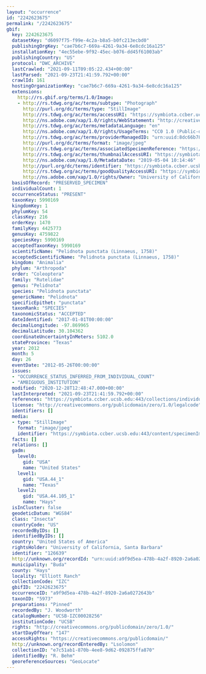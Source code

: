 ```yaml
---
layout: "occurrence"
id: "2242623675"
permalink: "/2242623675"
gbif:
  key: 2242623675
  datasetKey: "d6097f75-f99e-4c2a-b8a5-b0fc213ecbd0"
  publishingOrgKey: "cae7b6c7-669a-4261-9a34-6e8cdc16a125"
  installationKey: "4ec55ebe-9f92-45ec-b076-dd45f61003ab"
  publishingCountry: "US"
  protocol: "DWC_ARCHIVE"
  lastCrawled: "2021-09-11T09:05:22.434+00:00"
  lastParsed: "2021-09-23T21:41:59.792+00:00"
  crawlId: 161
  hostingOrganizationKey: "cae7b6c7-669a-4261-9a34-6e8cdc16a125"
  extensions:
    http://rs.gbif.org/terms/1.0/Image:
    - http://rs.tdwg.org/ac/terms/subtype: "Photograph"
      http://purl.org/dc/terms/type: "StillImage"
      http://rs.tdwg.org/ac/terms/accessURI: "https://symbiota.ccber.ucsb.edu:443/content/specimenImages/UCSB_IZC/UCSB-IZC00028/UCSB-IZC00028256_lg.jpg"
      http://ns.adobe.com/xap/1.0/rights/WebStatement: "http://creativecommons.org/publicdomain/zero/1.0/"
      http://rs.tdwg.org/ac/terms/metadataLanguage: "en"
      http://ns.adobe.com/xap/1.0/rights/UsageTerms: "CC0 1.0 (Public-domain)"
      http://rs.tdwg.org/ac/terms/providerManagedID: "urn:uuid:8dc66b78-b734-497f-bf31-b3b09cef28df"
      http://purl.org/dc/terms/format: "image/jpeg"
      http://rs.tdwg.org/ac/terms/associatedSpecimenReference: "https://symbiota.ccber.ucsb.edu:443/collections/individual/index.php?occid=126639"
      http://rs.tdwg.org/ac/terms/thumbnailAccessURI: "https://symbiota.ccber.ucsb.edu:443/content/specimenImages/UCSB_IZC/UCSB-IZC00028/UCSB-IZC00028256_tn.jpg"
      http://ns.adobe.com/xap/1.0/MetadataDate: "2019-05-04 10:14:46"
      http://purl.org/dc/terms/identifier: "https://symbiota.ccber.ucsb.edu:443/content/specimenImages/UCSB_IZC/UCSB-IZC00028/UCSB-IZC00028256_lg.jpg"
      http://rs.tdwg.org/ac/terms/goodQualityAccessURI: "https://symbiota.ccber.ucsb.edu:443/content/specimenImages/UCSB_IZC/UCSB-IZC00028/UCSB-IZC00028256.jpg"
      http://ns.adobe.com/xap/1.0/rights/Owner: "University of California, Santa Barbara"
  basisOfRecord: "PRESERVED_SPECIMEN"
  individualCount: 1
  occurrenceStatus: "PRESENT"
  taxonKey: 5990169
  kingdomKey: 1
  phylumKey: 54
  classKey: 216
  orderKey: 1470
  familyKey: 4425773
  genusKey: 4759822
  speciesKey: 5990169
  acceptedTaxonKey: 5990169
  scientificName: "Pelidnota punctata (Linnaeus, 1758)"
  acceptedScientificName: "Pelidnota punctata (Linnaeus, 1758)"
  kingdom: "Animalia"
  phylum: "Arthropoda"
  order: "Coleoptera"
  family: "Rutelidae"
  genus: "Pelidnota"
  species: "Pelidnota punctata"
  genericName: "Pelidnota"
  specificEpithet: "punctata"
  taxonRank: "SPECIES"
  taxonomicStatus: "ACCEPTED"
  dateIdentified: "2017-01-01T00:00:00"
  decimalLongitude: -97.869965
  decimalLatitude: 30.104362
  coordinateUncertaintyInMeters: 5102.0
  stateProvince: "Texas"
  year: 2012
  month: 5
  day: 26
  eventDate: "2012-05-26T00:00:00"
  issues:
  - "OCCURRENCE_STATUS_INFERRED_FROM_INDIVIDUAL_COUNT"
  - "AMBIGUOUS_INSTITUTION"
  modified: "2020-12-28T12:48:47.000+00:00"
  lastInterpreted: "2021-09-23T21:41:59.792+00:00"
  references: "https://symbiota.ccber.ucsb.edu:443/collections/individual/index.php?occid=126639"
  license: "http://creativecommons.org/publicdomain/zero/1.0/legalcode"
  identifiers: []
  media:
  - type: "StillImage"
    format: "image/jpeg"
    identifier: "https://symbiota.ccber.ucsb.edu:443/content/specimenImages/UCSB_IZC/UCSB-IZC00028/UCSB-IZC00028256_lg.jpg"
  facts: []
  relations: []
  gadm:
    level0:
      gid: "USA"
      name: "United States"
    level1:
      gid: "USA.44_1"
      name: "Texas"
    level2:
      gid: "USA.44.105_1"
      name: "Hays"
  isInCluster: false
  geodeticDatum: "WGS84"
  class: "Insecta"
  countryCode: "US"
  recordedByIDs: []
  identifiedByIDs: []
  country: "United States of America"
  rightsHolder: "University of California, Santa Barbara"
  identifier: "126639"
  http://unknown.org/recordId: "urn:uuid:a9f9d5ea-478b-4a2f-8920-2a6a0272643b"
  municipality: "Buda"
  county: "Hays"
  locality: "Elliott Ranch"
  collectionCode: "IZC"
  gbifID: "2242623675"
  occurrenceID: "a9f9d5ea-478b-4a2f-8920-2a6a0272643b"
  taxonID: "5973"
  preparations: "Pinned"
  recordedBy: "J. Woodworth"
  catalogNumber: "UCSB-IZC00028256"
  institutionCode: "UCSB"
  rights: "http://creativecommons.org/publicdomain/zero/1.0/"
  startDayOfYear: "147"
  accessRights: "https://creativecommons.org/publicdomain/"
  http://unknown.org/recordEnteredBy: "Lsolomon"
  collectionID: "e7c51ab1-870b-4ee8-9d62-092875ffa870"
  identifiedBy: "R. Behm"
  georeferenceSources: "GeoLocate"
---
```

